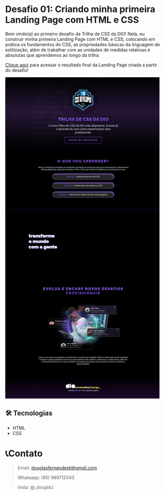 # Desafio 01: Criando minha primeira Landing Page com HTML e CSS

Bem vindo(a) ao primeiro desafio da Trilha de CSS da DIO! Nela, eu construir minha primeira Landing Page com HTML e CSS, colocando em prática os fundamentos do CSS,
as propriedades básicas da linguagem de estilização, além de trabalhar com as unidades de medidas relativas e absolutas que aprendemos ao longo da trilha.

[Clique aqui](https://micheleambrosio.github.io/dio-trilha-css-desafio-01/) para acessar o resultado final da Landing Page criada a partir do desafio!

![image](./images/preview.png)

## 🛠 Tecnologias

- HTML
- CSS 

# 📞Contato
 
> Email: douglasfernandesti@gmail.com

> Whatsapp: (85) 989712043 

> Insta: @_dougl4z
